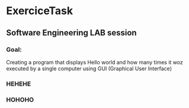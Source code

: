 # ExerciceTask
## Software Engineering LAB session
### Goal:
Creating a program that displays Hello world and how many times it woz executed by a single computer using GUI (Graphical User Interface)
### HEHEHE
### HOHOHO
